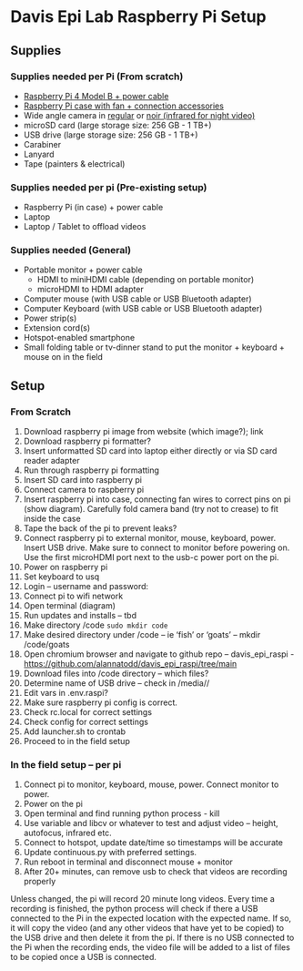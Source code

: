 # Davis Epi Lab Raspberry Pi Setup 

## Supplies
### Supplies needed per Pi (From scratch)
-	[Raspberry Pi 4 Model B + power cable](https://www.raspberrypi.com/products/raspberry-pi-4-model-b/)
-	[Raspberry Pi case with fan + connection accessories](https://vilros.com/products/vilros-accessories-starter-pack-for-raspberry-pi-4-includes-fan-cooled-case-power-supply-heatsink-set-of-4-micro-hdmi-usb-c-adapters)
-	Wide angle camera in [regular](https://vilros.com/products/raspberry-pi-camera-3?variant=39984853155934) or [noir (infrared for night video)](https://vilros.com/products/raspberry-pi-camera-3?variant=39984853221470)
-	microSD card (large storage size: 256 GB - 1 TB+)
-	USB drive (large storage size: 256 GB - 1 TB+)
-	Carabiner
-	Lanyard
-	Tape (painters & electrical)

### Supplies needed per pi (Pre-existing setup)
-	Raspberry Pi (in case) + power cable
-	Laptop
-	Laptop / Tablet to offload videos

### Supplies needed (General) 
-	Portable monitor + power cable
    * HDMI to miniHDMI cable (depending on portable monitor)
    * microHDMI to HDMI adapter
-	Computer mouse (with USB cable or USB Bluetooth adapter)
-	Computer Keyboard (with USB cable or USB Bluetooth adapter)
-	Power strip(s) 
-	Extension cord(s)
-	Hotspot-enabled smartphone
-	Small folding table or tv-dinner stand to put the monitor + keyboard + mouse on in the field

## Setup
### From Scratch 
1.	Download raspberry pi image from website (which image?); link
2.	Download raspberry pi formatter? 
3.	Insert unformatted SD card into laptop either directly or via SD card reader adapter 
4.	Run through raspberry pi formatting 
5.	Insert SD card into raspberry pi 
6.	Connect camera to raspberry pi 
7.	Insert raspberry pi into case, connecting fan wires to correct pins on pi (show diagram). Carefully fold camera band (try not to crease) to fit inside the case 
8.	Tape the back of the pi to prevent leaks? 
9.	Connect raspberry pi to external monitor, mouse, keyboard, power. Insert USB drive. Make sure to connect to monitor before powering on. Use the first microHDMI port next to the usb-c power port on the pi. 
10.	Power on raspberry pi 
11.	Set keyboard to usq	
12.	Login – username and password: 
13.	Connect pi to wifi network
14.	Open terminal (diagram) 
15.	Run updates and installs – tbd 
16.	Make directory /code `sudo mkdir code`
17.	Make desired directory under /code – ie ‘fish’ or ‘goats’ – mkdir /code/goats
18.	Open chromium browser and navigate to github repo – davis_epi_raspi - https://github.com/alannatodd/davis_epi_raspi/tree/main 
19.	Download files into /code directory – which files? 
20.	Determine name of USB drive – check in /media/<username>/
21.	Edit vars in .env.raspi? 
22.	Make sure raspberry pi config is correct. 
23.	Check rc.local for correct settings 
24.	Check config for correct settings
25.	Add launcher.sh to crontab 
26.	Proceed to in the field setup 

### In the field setup – per pi 
1.	Connect pi to monitor, keyboard, mouse, power. Connect monitor to power. 
2.	Power on the pi 
3.	Open terminal and find running python process - kill
4.	Use variable and libcv or whatever to test and adjust video – height, autofocus, infrared etc. 
5.	Connect to hotspot, update date/time so timestamps will be accurate
6.	Update continuous.py with preferred settings.
7.	Run reboot in terminal and disconnect mouse + monitor
8.	After 20+ minutes, can remove usb to check that videos are recording properly

Unless changed, the pi will record 20 minute long videos. Every time a recording is finished, the python process will check if there a USB connected to the Pi in the expected location with the expected name. If so, it will copy the video (and any other videos that have yet to be copied) to the USB drive and then delete it from the pi. If there is no USB connected to the Pi when the recording ends, the video file will be added to a list of files to be copied once a USB is connected. 
